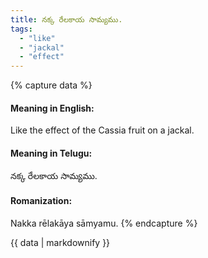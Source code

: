 ```yaml
---
title: నక్క రేలకాయ సామ్యము.
tags:
  - "like"
  - "jackal"
  - "effect"
---
```


{% capture data %}
#### Meaning in English:
Like the effect of the Cassia fruit on a jackal.

#### Meaning in Telugu:
నక్క రేలకాయ సామ్యము.

#### Romanization:
Nakka rēlakāya sāmyamu.
{% endcapture %}

{{ data | markdownify }}

